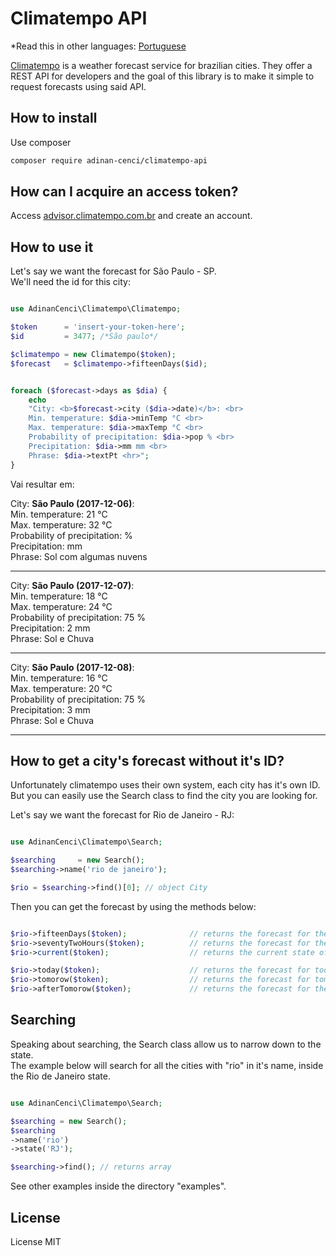 
# Climatempo API

*Read this in other languages: [Portuguese](README.md)  

[Climatempo](http://www.climatempo.com.br) is a weather forecast service for brazilian cities.
They offer a REST API for developers and the goal of this library is to 
make it simple to request forecasts using said API.

## How to install

Use composer

```bash
composer require adinan-cenci/climatempo-api
```

## How can I acquire an access token?
Access [advisor.climatempo.com.br](http://advisor.climatempo.com.br) and create an account.

## How to use it
Let's say we want the forecast for São Paulo - SP.  
We'll need the id for this city:

```php

use AdinanCenci\Climatempo\Climatempo;

$token      = 'insert-your-token-here';
$id         = 3477; /*São paulo*/

$climatempo = new Climatempo($token);
$forecast   = $climatempo->fifteenDays($id);


foreach ($forecast->days as $dia) {
    echo 
    "City: <b>$forecast->city ($dia->date)</b>: <br>
    Min. temperature: $dia->minTemp °C <br>
    Max. temperature: $dia->maxTemp °C <br>
    Probability of precipitation: $dia->pop % <br>
    Precipitation: $dia->mm mm <br>
    Phrase: $dia->textPt <hr>";
}
```

Vai resultar em: 

City: **São Paulo (2017-12-06)**:  
Min. temperature: 21 °C  
Max. temperature: 32 °C  
Probability of precipitation: %  
Precipitation: mm  
Phrase: Sol com algumas nuvens  
___

City: **São Paulo (2017-12-07)**:  
Min. temperature: 18 °C  
Max. temperature: 24 °C  
Probability of precipitation: 75 %  
Precipitation: 2 mm  
Phrase: Sol e Chuva  
___

City: **São Paulo (2017-12-08)**:  
Min. temperature: 16 °C  
Max. temperature: 20 °C  
Probability of precipitation: 75 %  
Precipitation: 3 mm  
Phrase: Sol e Chuva  
___


## How to get a city's forecast without it's ID?
Unfortunately climatempo uses their own system, each city has it's own ID.
But you can easily use the Search class to find the city you are looking for.

Let's say we want the forecast for Rio de Janeiro - RJ:

```php

use AdinanCenci\Climatempo\Search;

$searching     = new Search();
$searching->name('rio de janeiro');

$rio = $searching->find()[0]; // object City

```

Then you can get the forecast by using the methods below:

```php

$rio->fifteenDays($token);              // returns the forecast for the next 15 days
$rio->seventyTwoHours($token);          // returns the forecast for the next 72 hours
$rio->current($token);                  // returns the current state of the weather

$rio->today($token);                    // returns the forecast for today
$rio->tomorow($token);                  // returns the forecast for tomorow
$rio->afterTomorow($token);             // returns the forecast for the day after tomorow

```

## Searching
Speaking about searching, the Search class allow us to narrow down to the state.  
The example below will search for all the cities with "rio" in it's name, inside the Rio de Janeiro state.

```php

use AdinanCenci\Climatempo\Search;

$searching = new Search();
$searching
->name('rio')
->state('RJ');

$searching->find(); // returns array

```

See other examples inside the directory "examples".

## License
License MIT